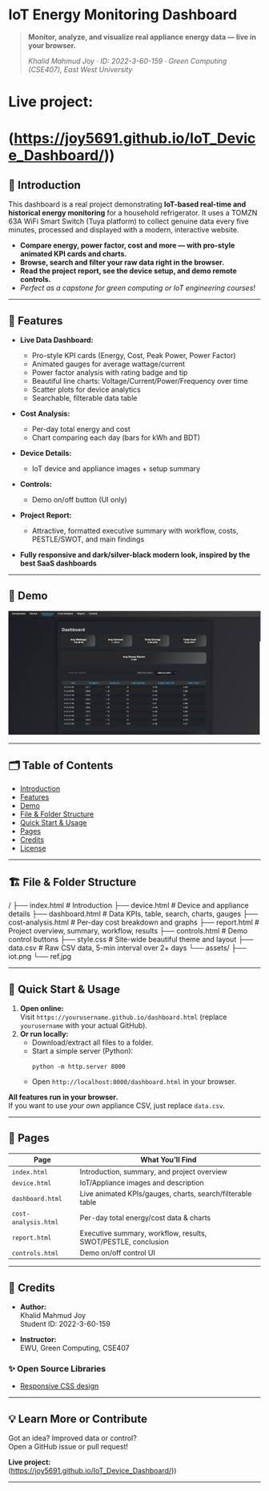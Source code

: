 # IoT Energy Monitoring Dashboard

> **Monitor, analyze, and visualize real appliance energy data — live in your browser.**
>
> *Khalid Mahmud Joy · ID: 2022-3-60-159 · Green Computing (CSE407), East West University*
# **Live project:**  
# (https://joy5691.github.io/IoT_Device_Dashboard/))

## 🚀 Introduction

This dashboard is a real project demonstrating **IoT-based real-time and historical energy monitoring** for a household refrigerator. 
It uses a TOMZN 63A WiFi Smart Switch (Tuya platform) to collect genuine data every five minutes, processed and displayed with a modern, interactive website.

- **Compare energy, power factor, cost and more — with pro-style animated KPI cards and charts.**
- **Browse, search and filter your raw data right in the browser.**
- **Read the project report, see the device setup, and demo remote controls.**
- _Perfect as a capstone for green computing or IoT engineering courses!_

---

## 🌟 Features

- **Live Data Dashboard:**  
  - Pro-style KPI cards (Energy, Cost, Peak Power, Power Factor)
  - Animated gauges for average wattage/current
  - Power factor analysis with rating badge and tip
  - Beautiful line charts: Voltage/Current/Power/Frequency over time
  - Scatter plots for device analytics
  - Searchable, filterable data table

- **Cost Analysis:**
  - Per-day total energy and cost
  - Chart comparing each day (bars for kWh and BDT)

- **Device Details:**  
  - IoT device and appliance images + setup summary

- **Controls:**  
  - Demo on/off button (UI only)

- **Project Report:**  
  - Attractive, formatted executive summary with workflow, costs, PESTLE/SWOT, and main findings

- **Fully responsive and dark/silver-black modern look, inspired by the best SaaS dashboards**

---

## 📸 Demo

  
![dashboard demo screenshot](dashboard-screenshot.jpg)

---

## 🗂️ Table of Contents

- [Introduction](#introduction)
- [Features](#features)
- [Demo](#demo)
- [File & Folder Structure](#file--folder-structure)
- [Quick Start & Usage](#quick-start--usage)
- [Pages](#pages)
- [Credits](#credits)
- [License](#license)

---

## 🏗️ File & Folder Structure

/
├── index.html # Introduction
├── device.html # Device and appliance details
├── dashboard.html # Data KPIs, table, search, charts, gauges
├── cost-analysis.html # Per-day cost breakdown and graphs
├── report.html # Project overview, summary, workflow, results
├── controls.html # Demo control buttons
├── style.css # Site-wide beautiful theme and layout
├── data.csv # Raw CSV data, 5-min interval over 2+ days
└── assets/
├── iot.png
└── ref.jpg

---

## 🚦 Quick Start & Usage

1. **Open online:**  
   Visit `https://yourusername.github.io/dashboard.html` (replace `yourusername` with your actual GitHub).
2. **Or run locally:**  
   - Download/extract all files to a folder.
   - Start a simple server (Python):
     ```
     python -m http.server 8000
     ```
   - Open `http://localhost:8000/dashboard.html` in your browser.

**All features run in your browser.**  
If you want to use *your own* appliance CSV, just replace `data.csv`.

---

## 📖 Pages

| Page                | What You’ll Find                                            |
|---------------------|------------------------------------------------------------|
| `index.html`        | Introduction, summary, and project overview                |
| `device.html`       | IoT/Appliance images and description                       |
| `dashboard.html`    | Live animated KPIs/gauges, charts, search/filterable table |
| `cost-analysis.html`| Per-day total energy/cost data & charts                    |
| `report.html`       | Executive summary, workflow, results, SWOT/PESTLE, conclusion  |
| `controls.html`     | Demo on/off control UI                                     |


---

## 👤 Credits

- **Author:**  
  Khalid Mahmud Joy  
  Student ID: 2022-3-60-159

- **Instructor:**  
  EWU, Green Computing, CSE407

### ✨ Open Source Libraries

- [Responsive CSS design](https://github.com/joy5691)

---

## 💡 Learn More or Contribute

Got an idea? Improved data or control?  
Open a GitHub issue or pull request!

**Live project:**  
(https://joy5691.github.io/IoT_Device_Dashboard/))

---



